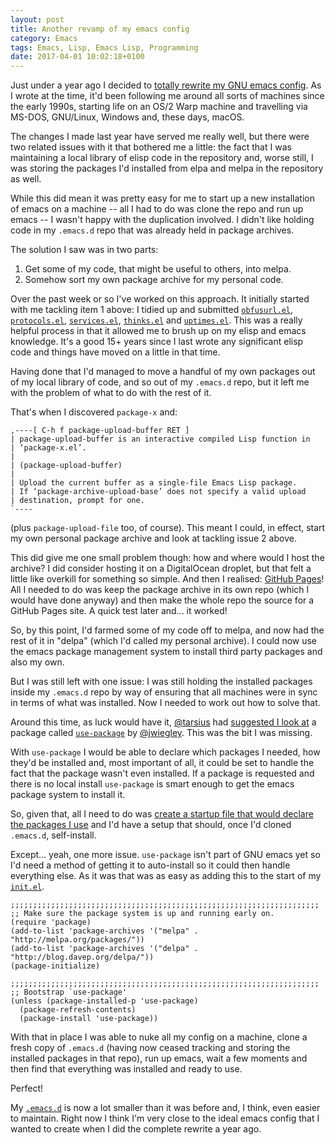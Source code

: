 ```yaml
---
layout: post
title: Another revamp of my emacs config
category: Emacs
tags: Emacs, Lisp, Emacs Lisp, Programming
date: 2017-04-01 10:02:18+0100
---
```


Just under a year ago I decided to
[totally rewrite my GNU emacs config](/2016/05/26/starting_fresh_with_gnu_emacs.html).
As I wrote at the time, it'd been following me around all sorts of machines
since the early 1990s, starting life on an OS/2 Warp machine and travelling
via MS-DOS, GNU/Linux, Windows and, these days, macOS.

The changes I made last year have served me really well, but there were two
related issues with it that bothered me a little: the fact that I was
maintaining a local library of elisp code in the repository and, worse
still, I was storing the packages I'd installed from elpa and melpa in the
repository as well.

While this did mean it was pretty easy for me to start up a new installation
of emacs on a machine -- all I had to do was clone the repo and run up emacs
-- I wasn't happy with the duplication involved. I didn't like holding code
in my `.emacs.d` repo that was already held in package archives.

The solution I saw was in two parts:

1. Get some of my code, that might be useful to others, into melpa.
2. Somehow sort my own package archive for my personal code.

<p></p>

Over the past week or so I've worked on this approach. It initially started
with me tackling item 1 above: I tidied up and
submitted
[`obfusurl.el`](https://github.com/davep/obfusurl.el),
[`protocols.el`](https://github.com/davep/protocols.el),
[`services.el`](https://github.com/davep/services.el),
[`thinks.el`](https://github.com/davep/thinks.el) and
[`uptimes.el`](https://github.com/davep/uptimes.el). This was a really
helpful process in that it allowed me to brush up on my elisp and emacs
knowledge. It's a good 15+ years since I last wrote any significant elisp
code and things have moved on a little in that time.

Having done that I'd managed to move a handful of my own packages out of my
local library of code, and so out of my `.emacs.d` repo, but it left me with
the problem of what to do with the rest of it.

That's when I discovered `package-x` and:

```
,----[ C-h f package-upload-buffer RET ]
| package-upload-buffer is an interactive compiled Lisp function in
| ‘package-x.el’.
|
| (package-upload-buffer)
|
| Upload the current buffer as a single-file Emacs Lisp package.
| If ‘package-archive-upload-base’ does not specify a valid upload
| destination, prompt for one.
`----
```

(plus `package-upload-file` too, of course). This meant I could, in effect,
start my own personal package archive and look at tackling issue 2 above.

This did give me one small problem though: how and where would I host the
archive? I did consider hosting it on a DigitalOcean droplet, but that felt
a little like overkill for something so simple. And then I
realised: [GitHub Pages](https://pages.github.com/)! All I needed to do was
keep the package archive in its own repo (which I would have done anyway)
and then make the whole repo the source for a GitHub Pages site. A quick
test later and... it worked!

So, by this point, I'd farmed some of my code off to melpa, and now had the
rest of it in "delpa" (which I'd called my personal archive). I could now
use the emacs package management system to install third party packages and
also my own.

But I was still left with one issue: I was still holding the installed
packages inside my `.emacs.d` repo by way of ensuring that all machines were
in sync in terms of what was installed. Now I needed to work out how to
solve that.

Around this time, as luck would have
it, [@tarsius](https://github.com/tarsius)
had
[suggested I look at](https://github.com/davep/boxquote.el/pull/1#issuecomment-288462491) a
package called [`use-package`](https://github.com/jwiegley/use-package)
by [@jwiegley](https://github.com/jwiegley). This was the bit I was missing.

With `use-package` I would be able to declare which packages I needed, how
they'd be installed and, most important of all, it could be set to handle
the fact that the package wasn't even installed. If a package is requested
and there is no local install `use-package` is smart enough to get the emacs
package system to install it.

So, given that, all I need to do was [create a startup file that would
declare the packages I use](https://github.com/davep/.emacs.d/blob/1fa67c2895f345098057654f6acb3b57a77f1194/startup/davep-packages.el) and
I'd have a setup that should, once I'd cloned `.emacs.d`, self-install.

Except... yeah, one more issue. `use-package` isn't part of GNU emacs yet so
I'd need a method of getting it to auto-install so it could then handle
everything else. As it was that was as easy as adding this to the start of
my [`init.el`](https://github.com/davep/.emacs.d/blob/master/init.el).

```elisp
;;;;;;;;;;;;;;;;;;;;;;;;;;;;;;;;;;;;;;;;;;;;;;;;;;;;;;;;;;;;;;;;;;;;;
;; Make sure the package system is up and running early on.
(require 'package)
(add-to-list 'package-archives '("melpa" . "http://melpa.org/packages/"))
(add-to-list 'package-archives '("delpa" . "http://blog.davep.org/delpa/"))
(package-initialize)

;;;;;;;;;;;;;;;;;;;;;;;;;;;;;;;;;;;;;;;;;;;;;;;;;;;;;;;;;;;;;;;;;;;;;
;; Bootstrap `use-package'
(unless (package-installed-p 'use-package)
  (package-refresh-contents)
  (package-install 'use-package))
```

With that in place I was able to nuke all my config on a machine, clone a
fresh copy of `.emacs.d` (having now ceased tracking and storing the
installed packages in that repo), run up emacs, wait a few moments and then
find that everything was installed and ready to use.

Perfect!

My [`.emacs.d`](https://github.com/davep/.emacs.d) is now a lot smaller than
it was before and, I think, even easier to maintain. Right now I think I'm
very close to the ideal emacs config that I wanted to create when I did the
complete rewrite a year ago.

[//]: # (2017-04-01-another_revamp_of_my_emacs_config.md ends here)
